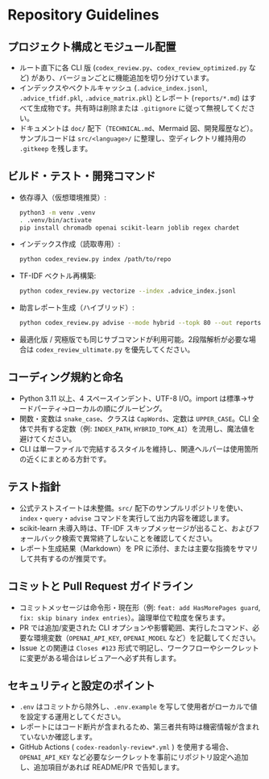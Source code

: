 # Repository Guidelines

## プロジェクト構成とモジュール配置
- ルート直下に各 CLI 版 (`codex_review.py`、`codex_review_optimized.py` など) があり、バージョンごとに機能追加を切り分けています。
- インデックスやベクトルキャッシュ (`.advice_index.jsonl`, `.advice_tfidf.pkl`, `.advice_matrix.pkl`) とレポート (`reports/*.md`) はすべて生成物です。共有時は削除または `.gitignore` に従って無視してください。
- ドキュメントは `doc/` 配下（`TECHNICAL.md`、Mermaid 図、開発履歴など）。サンプルコードは `src/<language>/` に整理し、空ディレクトリ維持用の `.gitkeep` を残します。

## ビルド・テスト・開発コマンド
- 依存導入（仮想環境推奨）:
  ```bash
  python3 -m venv .venv
  . .venv/bin/activate
  pip install chromadb openai scikit-learn joblib regex chardet
  ```
- インデックス作成（読取専用）:
  ```bash
  python codex_review.py index /path/to/repo
  ```
- TF-IDF ベクトル再構築:
  ```bash
  python codex_review.py vectorize --index .advice_index.jsonl
  ```
- 助言レポート生成（ハイブリッド）:
  ```bash
  python codex_review.py advise --mode hybrid --topk 80 --out reports/advise.md
  ```
- 最適化版 / 究極版でも同じサブコマンドが利用可能。2段階解析が必要な場合は `codex_review_ultimate.py` を優先してください。

## コーディング規約と命名
- Python 3.11 以上、4 スペースインデント、UTF-8 I/O。import は標準→サードパーティ→ローカルの順にグルーピング。
- 関数・変数は `snake_case`、クラスは `CapWords`、定数は `UPPER_CASE`。CLI 全体で共有する定数（例: `INDEX_PATH`, `HYBRID_TOPK_AI`）を流用し、魔法値を避けてください。
- CLI は単一ファイルで完結するスタイルを維持し、関連ヘルパーは使用箇所の近くにまとめる方針です。

## テスト指針
- 公式テストスイートは未整備。`src/` 配下のサンプルリポジトリを使い、`index`・`query`・`advise` コマンドを実行して出力内容を確認します。
- scikit-learn 未導入時は、TF-IDF スキップメッセージが出ること、およびフォールバック検索で異常終了しないことを確認してください。
- レポート生成結果（Markdown）を PR に添付、または主要な指摘をサマリして共有するのが推奨です。

## コミットと Pull Request ガイドライン
- コミットメッセージは命令形・現在形（例: `feat: add HasMorePages guard`, `fix: skip binary index entries`）。論理単位で粒度を保ちます。
- PR では追加/変更された CLI オプションや影響範囲、実行したコマンド、必要な環境変数（`OPENAI_API_KEY`, `OPENAI_MODEL` など）を記載してください。
- Issue との関連は `Closes #123` 形式で明記し、ワークフローやシークレットに変更がある場合はレビュアーへ必ず共有します。

## セキュリティと設定のポイント
- `.env` はコミットから除外し、`.env.example` を写して使用者がローカルで値を設定する運用としてください。
- レポートにはコード断片が含まれるため、第三者共有時は機密情報が含まれていないか確認します。
- GitHub Actions ( `codex-readonly-review*.yml` ) を使用する場合、`OPENAI_API_KEY` など必要なシークレットを事前にリポジトリ設定へ追加し、追加項目があれば README/PR で告知します。
